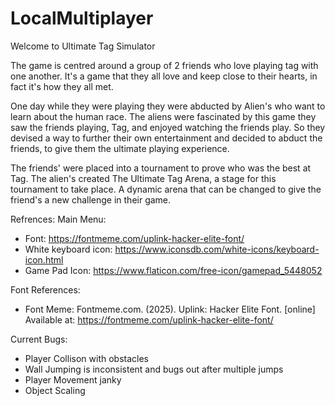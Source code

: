 # LocalMultiplayer

Welcome to Ultimate Tag Simulator 

The game is centred around a group of 2 friends who love playing tag with one another. It's a game that they all love and keep close to their hearts, in fact it's how they all met.

One day while they were playing they were abducted by Alien's who want to learn about the human race. The aliens were fascinated by this game they saw the friends playing, Tag, and enjoyed watching the friends play. So they devised a way to further their own entertainment and decided to abduct the friends, to give them the ultimate playing experience.

The friends' were placed into a tournament to prove who was the best at Tag. The alien's created The Ultimate Tag Arena, a stage for this tournament to take place. A dynamic arena that can be changed to give the friend's a new challenge in their game. 

Refrences:
Main Menu: 
- Font: https://fontmeme.com/uplink-hacker-elite-font/
- White keyboard icon: https://www.iconsdb.com/white-icons/keyboard-icon.html
- Game Pad Icon: https://www.flaticon.com/free-icon/gamepad_5448052


Font References:
- Font Meme: Fontmeme.com. (2025). Uplink: Hacker Elite Font. [online] Available at: https://fontmeme.com/uplink-hacker-elite-font/


Current Bugs:
- Player Collison with obstacles 
- Wall Jumping is inconsistent and bugs out after multiple jumps 
- Player Movement janky 
- Object Scaling 

